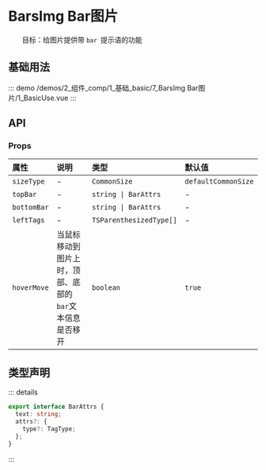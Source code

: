 # BarsImg Bar图片

&emsp;&emsp;目标：给图片提供带 `bar `提示语的功能
## 基础用法



::: demo 
/demos/2_组件_comp/1_基础_basic/7_BarsImg Bar图片/1_BasicUse.vue
:::


## API 

### Props

|属性|说明|类型|默认值|
|:---|:---|:---|:---|
|`sizeType`|-|`CommonSize`|`defaultCommonSize`|
|`topBar`|-|`string \| BarAttrs`|-|
|`bottomBar`|-|`string \| BarAttrs`|-|
|`leftTags`|-|`TSParenthesizedType[]`|-|
|`hoverMove`|当鼠标移动到图片上时，顶部、底部的`bar`文本信息是否移开|`boolean`|`true`|


## 类型声明

::: details


``` ts
export interface BarAttrs {
  text: string;
  attrs?: {
    type?: TagType;
  };
}
```

:::  
